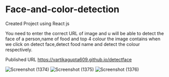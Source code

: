 # Face-and-color-detection

Created Project using React js

You need to enter the correct URL of image and u will be able to detect the face of a person,name of food and top 4 colour the image contains when we click on detect face,detect food name and detect the colour respectively.

Published URL https://vartikagupta609.github.io/detectface

![Screenshot (1374)](https://user-images.githubusercontent.com/47427427/118666012-72cda780-b810-11eb-8b6c-17ed924f25a8.png)
![Screenshot (1375)](https://user-images.githubusercontent.com/47427427/118666042-782af200-b810-11eb-88a2-a363d6aa5309.png)
![Screenshot (1376)](https://user-images.githubusercontent.com/47427427/118666057-7b25e280-b810-11eb-94a5-9c41cc704ab7.png)
